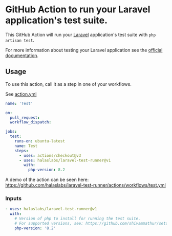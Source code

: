 # GitHub Action to run your Laravel application's test suite.

This GitHub Action will run your [Laravel](https://laravel.com) application's test suite with `php artisan test`.

For more information about testing your Laravel application see the [official documentation](https://laravel.com/docs/testing).

## Usage

To use this action, call it as a step in one of your workflows.

See [action.yml](action.yml)

<!-- start usage -->
```yaml
name: 'Test'

on:
  pull_request:
  workflow_dispatch:

jobs:
  test:
    runs-on: ubuntu-latest
    name: Test
    steps:
      - uses: actions/checkout@v3
      - uses: halaslabs/laravel-test-runner@v1
        with:
          php-version: 8.2
```
<!-- end usage -->

A demo of the action can be seen here: https://github.com/halaslabs/laravel-test-runner/actions/workflows/test.yml

### Inputs

```yaml
- uses: halaslabs/laravel-test-runner@v1
  with:
    # Version of php to install for running the test suite.
    # For supported versions, see: https://github.com/shivammathur/setup-php#tada-php-support
    php-version: '8.2'
```
